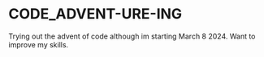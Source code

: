 # CODE_ADVENT-URE-ING

Trying out the advent of code although im starting March 8 2024. Want to improve my skills.
